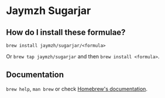 # Jaymzh Sugarjar

## How do I install these formulae?

`brew install jaymzh/sugarjar/<formula>`

Or `brew tap jaymzh/sugarjar` and then `brew install <formula>`.

## Documentation

`brew help`, `man brew` or check [Homebrew's documentation](https://docs.brew.sh).
